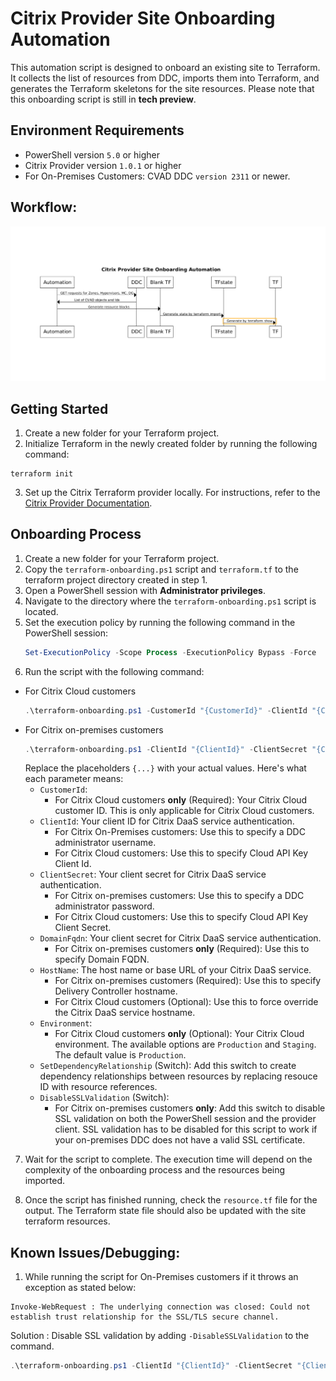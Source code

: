 # Citrix Provider Site Onboarding Automation

This automation script is designed to onboard an existing site to Terraform. It collects the list of resources from DDC, imports them into Terraform, and generates the Terraform skeletons for the site resources. Please note that this onboarding script is still in **tech preview**.

## Environment Requirements

- PowerShell version `5.0` or higher
- Citrix Provider version `1.0.1` or higher
- For On-Premises Customers: CVAD DDC `version 2311` or newer.

## Workflow:

![](./images/Onboarding%20Automation%20Workflow.png)

## Getting Started

1. Create a new folder for your Terraform project.
2. Initialize Terraform in the newly created folder by running the following command:
  ```shell
  terraform init
  ```
3. Set up the Citrix Terraform provider locally. For instructions, refer to the [Citrix Provider Documentation](https://registry.terraform.io/providers/citrix/citrix/latest/docs).

## Onboarding Process

1. Create a new folder for your Terraform project.
2. Copy the `terraform-onboarding.ps1` script and `terraform.tf` to the terraform project directory created in step 1.
3. Open a PowerShell session with **Administrator privileges**.
4. Navigate to the directory where the `terraform-onboarding.ps1` script is located.
5. Set the execution policy by running the following command in the PowerShell session:
    ```powershell
    Set-ExecutionPolicy -Scope Process -ExecutionPolicy Bypass -Force
    ```
6. Run the script with the following command:
  - For Citrix Cloud customers
    ```powershell
    .\terraform-onboarding.ps1 -CustomerId "{CustomerId}" -ClientId "{ClientId}" -ClientSecret "{ClientSecret}" -HostName "{HostName}" -Environment "{Environment}"
    ```
  - For Citrix on-premises customers
    ```powershell
    .\terraform-onboarding.ps1 -ClientId "{ClientId}" -ClientSecret "{ClientSecret}" -DomainFqdn "{Domain FQDN}" -HostName "{HostName}"
    ```
    Replace the placeholders `{...}` with your actual values. Here's what each parameter means:
    - `CustomerId`: 
      - For Citrix Cloud customers **only** (Required): Your Citrix Cloud customer ID. This is only applicable for Citrix Cloud customers.
    - `ClientId`: Your client ID for Citrix DaaS service authentication.
      - For Citrix On-Premises customers: Use this to specify a DDC administrator username.
      - For Citrix Cloud customers: Use this to specify Cloud API Key Client Id.
    - `ClientSecret`: Your client secret for Citrix DaaS service authentication.
      - For Citrix on-premises customers: Use this to specify a DDC administrator password.
      - For Citrix Cloud customers: Use this to specify Cloud API Key Client Secret.
    - `DomainFqdn`: Your client secret for Citrix DaaS service authentication.
      - For Citrix on-premises customers **only** (Required): Use this to specify Domain FQDN.
    - `HostName`: The host name or base URL of your Citrix DaaS service.
      - For Citrix on-premises customers (Required): Use this to specify Delivery Controller hostname.
      - For Citrix Cloud customers (Optional): Use this to force override the Citrix DaaS service hostname.
    - `Environment`: 
      - For Citrix Cloud customers **only** (Optional): Your Citrix Cloud environment. The available options are `Production` and `Staging`. The default value is `Production`.
    - `SetDependencyRelationship` (Switch): Add this switch to create dependency relationships between resources by replacing resouce ID with resource references.
    - `DisableSSLValidation` (Switch):
      - For Citrix on-premises customers **only**: Add this switch to disable SSL validation on both the PowerShell session and the provider client. SSL validation has to be disabled for this script to work if your on-premises DDC does not have a valid SSL certificate.

7. Wait for the script to complete. The execution time will depend on the complexity of the onboarding process and the resources being imported.

8. Once the script has finished running, check the `resource.tf` file for the output. The Terraform state file should also be updated with the site terraform resources.


## Known Issues/Debugging:
1. While running the script for On-Premises customers if it throws an exception as stated below:

```
Invoke-WebRequest : The underlying connection was closed: Could not establish trust relationship for the SSL/TLS secure channel.
```
Solution : 
Disable SSL validation by adding `-DisableSSLValidation` to the command.
```powershell
.\terraform-onboarding.ps1 -ClientId "{ClientId}" -ClientSecret "{ClientSecret}" -DomainFqdn "{Domain FQDN}" -HostName "{HostName}" -DisableSSLValidation
```